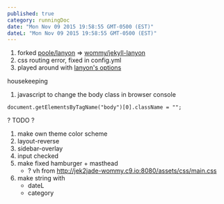 ```yaml
---
published: true
category: runningDoc
date: "Mon Nov 09 2015 19:58:55 GMT-0500 (EST)"
dateL: "Mon Nov 09 2015 19:58:55 GMT-0500 (EST)"
---
```


1. forked [poole/lanyon](https://github.com/poole/lanyon) => [wommy/jekyll-lanyon](https://github.com/wommy/jekyll-lanyon)
2. css routing error, fixed in config.yml
3. played around with [lanyon's options](https://github.com/poole/lanyon#options)

housekeeping

1. javascript to change the body class in browser console

```
document.getElementsByTagName("body")[0].className = "";
```
        
? TODO ?

1. make own theme color scheme
2. layout-reverse
3. sidebar-overlay
4. input checked
5. make fixed hamburger + masthead
	- ? vh from <http://jek2jade-wommy.c9.io:8080/assets/css/main.css>
6. make string with 
	- dateL
    - category
